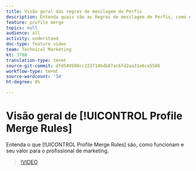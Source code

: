 ```yaml
---
title: Visão geral das regras de mesclagem de Perfis
description: Entenda quais são as Regras de mesclagem de Perfis, como elas funcionam e seu valor para o profissional de marketing.
feature: profile merge
topics: null
audience: all
activity: understand
doc-type: feature video
team: Technical Marketing
kt: 3708
translation-type: tm+mt
source-git-commit: dfd549508cc223714bdb07ac6fd2aa31e6ca5586
workflow-type: tm+mt
source-wordcount: '34'
ht-degree: 0%

---
```



# Visão geral de [!UICONTROL Profile Merge Rules]

Entenda o que [!UICONTROL Profile Merge Rules] são, como funcionam e seu valor para o profissional de marketing.

>[!VIDEO](https://video.tv.adobe.com/v/28974/?quality=12)
